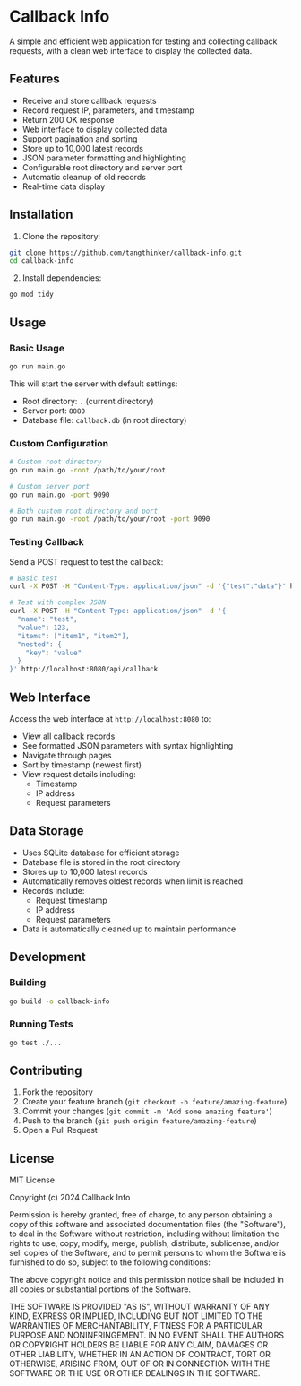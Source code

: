 # Callback Info

A simple and efficient web application for testing and collecting callback requests, with a clean web interface to display the collected data.

## Features

- Receive and store callback requests
- Record request IP, parameters, and timestamp
- Return 200 OK response
- Web interface to display collected data
- Support pagination and sorting
- Store up to 10,000 latest records
- JSON parameter formatting and highlighting
- Configurable root directory and server port
- Automatic cleanup of old records
- Real-time data display

## Installation

1. Clone the repository:
```bash
git clone https://github.com/tangthinker/callback-info.git
cd callback-info
```

2. Install dependencies:
```bash
go mod tidy
```

## Usage

### Basic Usage
```bash
go run main.go
```
This will start the server with default settings:
- Root directory: `.` (current directory)
- Server port: `8080`
- Database file: `callback.db` (in root directory)

### Custom Configuration
```bash
# Custom root directory
go run main.go -root /path/to/your/root

# Custom server port
go run main.go -port 9090

# Both custom root directory and port
go run main.go -root /path/to/your/root -port 9090
```

### Testing Callback
Send a POST request to test the callback:
```bash
# Basic test
curl -X POST -H "Content-Type: application/json" -d '{"test":"data"}' http://localhost:8080/api/callback

# Test with complex JSON
curl -X POST -H "Content-Type: application/json" -d '{
  "name": "test",
  "value": 123,
  "items": ["item1", "item2"],
  "nested": {
    "key": "value"
  }
}' http://localhost:8080/api/callback
```

## Web Interface

Access the web interface at `http://localhost:8080` to:
- View all callback records
- See formatted JSON parameters with syntax highlighting
- Navigate through pages
- Sort by timestamp (newest first)
- View request details including:
  - Timestamp
  - IP address
  - Request parameters

## Data Storage

- Uses SQLite database for efficient storage
- Database file is stored in the root directory
- Stores up to 10,000 latest records
- Automatically removes oldest records when limit is reached
- Records include:
  - Request timestamp
  - IP address
  - Request parameters
- Data is automatically cleaned up to maintain performance

## Development

### Building
```bash
go build -o callback-info
```

### Running Tests
```bash
go test ./...
```

## Contributing

1. Fork the repository
2. Create your feature branch (`git checkout -b feature/amazing-feature`)
3. Commit your changes (`git commit -m 'Add some amazing feature'`)
4. Push to the branch (`git push origin feature/amazing-feature`)
5. Open a Pull Request

## License

MIT License

Copyright (c) 2024 Callback Info

Permission is hereby granted, free of charge, to any person obtaining a copy
of this software and associated documentation files (the "Software"), to deal
in the Software without restriction, including without limitation the rights
to use, copy, modify, merge, publish, distribute, sublicense, and/or sell
copies of the Software, and to permit persons to whom the Software is
furnished to do so, subject to the following conditions:

The above copyright notice and this permission notice shall be included in all
copies or substantial portions of the Software.

THE SOFTWARE IS PROVIDED "AS IS", WITHOUT WARRANTY OF ANY KIND, EXPRESS OR
IMPLIED, INCLUDING BUT NOT LIMITED TO THE WARRANTIES OF MERCHANTABILITY,
FITNESS FOR A PARTICULAR PURPOSE AND NONINFRINGEMENT. IN NO EVENT SHALL THE
AUTHORS OR COPYRIGHT HOLDERS BE LIABLE FOR ANY CLAIM, DAMAGES OR OTHER
LIABILITY, WHETHER IN AN ACTION OF CONTRACT, TORT OR OTHERWISE, ARISING FROM,
OUT OF OR IN CONNECTION WITH THE SOFTWARE OR THE USE OR OTHER DEALINGS IN THE
SOFTWARE.